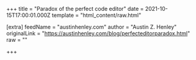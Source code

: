 
+++
title = "Paradox of the perfect code editor"
date = 2021-10-15T17:00:01.000Z
template = "html_content/raw.html"

[extra]
feedName = "austinhenley.com"
author = "Austin Z. Henley"
originalLink = "https://austinhenley.com/blog/perfecteditorparadox.html"
raw = ""

+++

